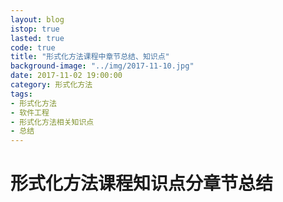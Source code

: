 ```yaml
---
layout: blog 
istop: true
lasted: true
code: true
title: "形式化方法课程中章节总结、知识点"
background-image: "../img/2017-11-10.jpg"
date: 2017-11-02 19:00:00
category: 形式化方法 
tags: 
- 形式化方法
- 软件工程
- 形式化方法相关知识点
- 总结
---
```


# 形式化方法课程知识点分章节总结

## 
